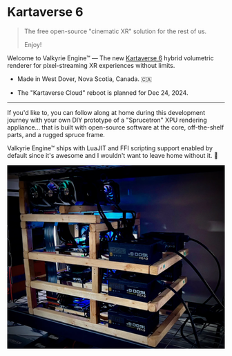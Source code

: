 # Kartaverse 6

> The free open-source "cinematic XR" solution for the rest of us.
>
> Enjoy!
>

Welcome to Valkyrie Engine™ — The new [Kartaverse 6](https://github.com/kartaverse) hybrid volumetric renderer for pixel-streaming XR experiences without limits.

- Made in West Dover, Nova Scotia, Canada. 🇨🇦

- The "Kartaverse Cloud" reboot is planned for Dec 24, 2024.

___

If you'd like to, you can follow along at home during this development journey with your own DIY prototype of a "Sprucetron" XPU rendering appliance... that is built with open-source software at the core, off-the-shelf parts, and a rugged spruce frame.

Valkyrie Engine™ ships with LuaJIT and FFI scripting support enabled by default since it's awesome and I wouldn't want to leave home without it. 🤘

![Sprucetron Server](Images/Sprucetron.webp)
